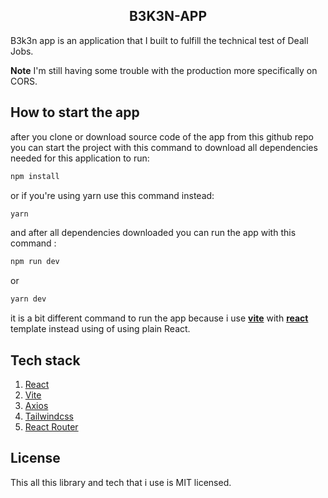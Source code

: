<h2 align="center">
 B3K3N-APP
</h2>

B3k3n app is an application that I built to fulfill the technical test of Deall Jobs.

**Note** I'm still having some trouble with the production more specifically on CORS.


## How to start the app

after you clone or download source code of the app from this github repo you can start the project with this command
to download all dependencies needed for this application to run:

```sh
npm install
```

or if you're using yarn use this command instead:

```sh
yarn
```

and after all dependencies downloaded you can run the app with this command :

```sh
npm run dev
```

or 

```sh
yarn dev
```

 it is a bit different command to run the app because i use [**vite**](https://vitejs.dev/) with [**react**](https://reactjs.org/) template instead using of using plain React.
 
 
## Tech stack

<ol>
  <li><a href="https://reactjs.org/">React</a></li>
  <li><a href="https://vitejs.dev/">Vite</a></li>
  <li><a href="https://axios-http.com/docs/intro">Axios</a></li>
  <li><a href="https://tailwindcss.com/">Tailwindcss</a></li>
  <li><a href="https://reactrouter.com/en/main">React Router</a></li>
</ol>

## License

This all this library and tech that i use is MIT licensed.
